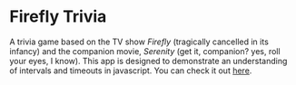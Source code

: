 # Firefly Trivia

A trivia game based on the TV show *Firefly* (tragically cancelled in its infancy) and the companion movie, *Serenity* (get it, companion? yes, roll your eyes, I know). This app is designed to demonstrate an understanding of intervals and timeouts in javascript. You can check it out [here](https://strangebrewer.github.io/Bootcamp-09-Firefly-Trivia/).

